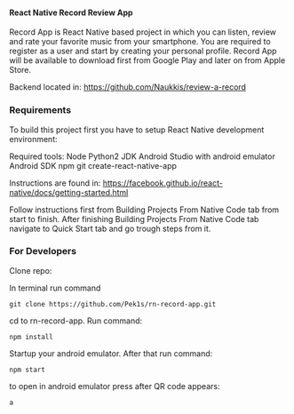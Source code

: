 #### React Native Record Review App

Record App is React Native based project in which you can listen, review and rate your favorite music from your smartphone. You are required to register as a user and start by creating your personal profile. Record App will be available to download first from Google Play and later on from Apple Store. 

Backend located in:
https://github.com/Naukkis/review-a-record

### Requirements

To build this project first you have to setup React Native development environment:

Required tools:
Node
Python2
JDK
Android Studio with android emulator
Android SDK
npm
git
create-react-native-app

Instructions are found in:
https://facebook.github.io/react-native/docs/getting-started.html

Follow instructions first from Building Projects From Native Code tab from start to finish.
After finishing Building Projects From Native Code tab navigate to Quick Start tab and go trough steps from it.

### For Developers

Clone repo:

In terminal run command
```
git clone https://github.com/Pek1s/rn-record-app.git
```
cd to rn-record-app. Run command:
```
npm install
```
Startup your android emulator. After that run command:
```
npm start
```
to open in android emulator press after QR code appears:
```
a
```
